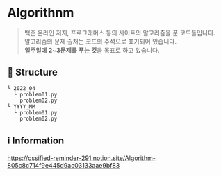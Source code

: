 # Algorithnm
> 백준 온라인 저지, 프로그래머스 등의 사이트의 알고리즘을 푼 코드들입니다.   
> 알고리즘의 문제 출처는 코드의 주석으로 표기되어 있습니다.   
> <strong>일주일에 2~3문제를 푸는 것</strong>을 목표로 하고 있습니다.    

🌲 Structure
-------------
```
└ 2022_04
  └ problem01.py
    problem02.py
└ YYYY_MM
  └ problem01.py
    problem02.py
```

ℹ️ Information
-------------
https://ossified-reminder-291.notion.site/Algorithm-805c8c714f9e445d9ac03133aae9bf83
